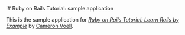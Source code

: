 i# Ruby on Rails Tutorial: sample application

This is the sample application for
[*Ruby on Rails Tutorial: Learn Rails by Example*](http://railstutorial.org/)
by [Cameron Voell](http://cameronvoell.com/).
